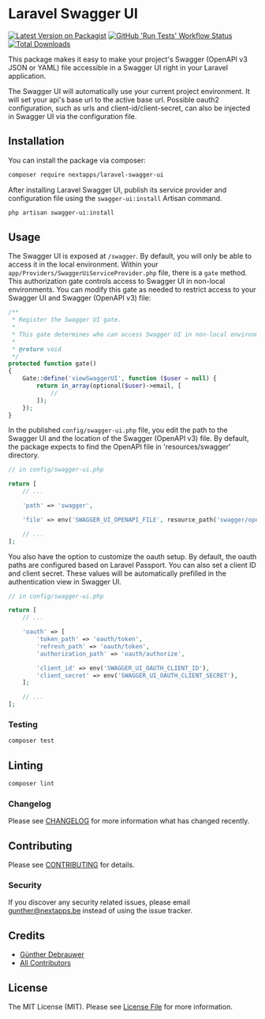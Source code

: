 # Laravel Swagger UI

[![Latest Version on Packagist](https://img.shields.io/packagist/v/nextapps/laravel-swagger-ui.svg?style=flat-square)](https://packagist.org/packages/nextapps/laravel-swagger-ui)
[![GitHub 'Run Tests' Workflow Status](https://img.shields.io/github/workflow/status/nextapps-be/laravel-swagger-ui/run-tests?label=tests&style=flat-square&logo=github)](https://github.com/nextapps-be/laravel-swagger-ui/actions?query=workflow%3Arun-tests)
[![Total Downloads](https://img.shields.io/packagist/dt/nextapps/laravel-swagger-ui.svg?style=flat-square)](https://packagist.org/packages/nextapps/laravel-swagger-ui)

This package makes it easy to make your project's Swagger (OpenAPI v3 JSON or YAML) file accessible in a Swagger UI right in your Laravel application.

The Swagger UI will automatically use your current project environment. It will set your api's base url to the active base url. Possible oauth2 configuration, such as urls and client-id/client-secret, can also be injected in Swagger UI via the configuration file.

## Installation

You can install the package via composer:

```bash
composer require nextapps/laravel-swagger-ui
```

After installing Laravel Swagger UI, publish its service provider and configuration file using the `swagger-ui:install` Artisan command.

```bash
php artisan swagger-ui:install
```

## Usage

The Swagger UI is exposed at `/swagger`. By default, you will only be able to access it in the local environment. Within your `app/Providers/SwaggerUiServiceProvider.php` file, there is a `gate` method. This authorization gate controls access to Swagger UI in non-local environments. You can modify this gate as needed to restrict access to your Swagger UI and Swagger (OpenAPI v3) file:

```php
/**
 * Register the Swagger UI gate.
 *
 * This gate determines who can access Swagger UI in non-local environments.
 *
 * @return void
 */
protected function gate()
{
    Gate::define('viewSwaggerUI', function ($user = null) {
        return in_array(optional($user)->email, [
            //
        ]);
    });
}
```

In the published `config/swagger-ui.php` file, you edit the path to the Swagger UI and the location of the Swagger (OpenAPI v3) file. By default, the package expects to find the OpenAPI file in 'resources/swagger' directory.

```php
// in config/swagger-ui.php

return [
    // ...

    'path' => 'swagger',

    'file' => env('SWAGGER_UI_OPENAPI_FILE', resource_path('swagger/openapi.json')),

    // ...
];
```

You also have the option to customize the oauth setup. By default, the oauth paths are configured based on Laravel Passport.
You can also set a client ID and client secret. These values will be automatically prefilled in the authentication view in Swagger UI.

```php
// in config/swagger-ui.php

return [
    // ...

    'oauth' => [
        'token_path' => 'oauth/token',
        'refresh_path' => 'oauth/token',
        'authorization_path' => 'oauth/authorize',

        'client_id' => env('SWAGGER_UI_OAUTH_CLIENT_ID'),
        'client_secret' => env('SWAGGER_UI_OAUTH_CLIENT_SECRET'),
    ];

    // ...
];
```

### Testing

```bash
composer test
```

## Linting

```bash
composer lint
```

### Changelog

Please see [CHANGELOG](CHANGELOG.md) for more information what has changed recently.

## Contributing

Please see [CONTRIBUTING](CONTRIBUTING.md) for details.

### Security

If you discover any security related issues, please email gunther@nextapps.be instead of using the issue tracker.

## Credits

-   [Günther Debrauwer](https://github.com/gdebrauwer)
-   [All Contributors](../../contributors)

## License

The MIT License (MIT). Please see [License File](LICENSE.md) for more information.
